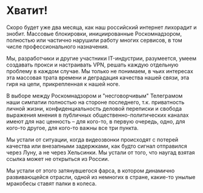 # Хватит!

Скоро будет уже два месяца, как наш российский интернет лихорадит и знобит. Массовые блокировки, инициированные Роскомнадзором, полностью или частично нарушили работу многих сервисов, в том числе профессионального назначения.

Мы, разработчики и другие участники IT-индустрии, разумеется, умеем создавать прокси и настраивать VPN, решать каждую отдельную проблему в каждом случае. Мы только не понимаем, в чьих интересах эта массовая трата времени и деградация качества нашей связи, эта гиря на цепи, прикрепленная к нашей ноге.

В выборе между Роскомнадзором и "несговорчивым" Телеграмом наши симпатии полностью на стороне последнего, т.к. приватность  личной жизни, конфиденциальность деловой переписки и свобода выражения мнения в публичных общественно-политических каналах имеют для нас ценность – для кого-то, в первую очередь, одно, для кого-то другое, для кого-то важны все три пункта.

Мы устали от ситуации, когда видеозвонки происходят с потерей качества или внезапными задержками, как будто сигнал отправился через Луну, а не через Хельсинки. Мы устали от того, что наугад взятая ссылка может не открыться из России. 

Мы устали от этого затянувшегося фарса, в котором динамично развивающейся отрасли, одной из немногих в стране, какие-то унылые мракобесы ставят палки в колеса.

